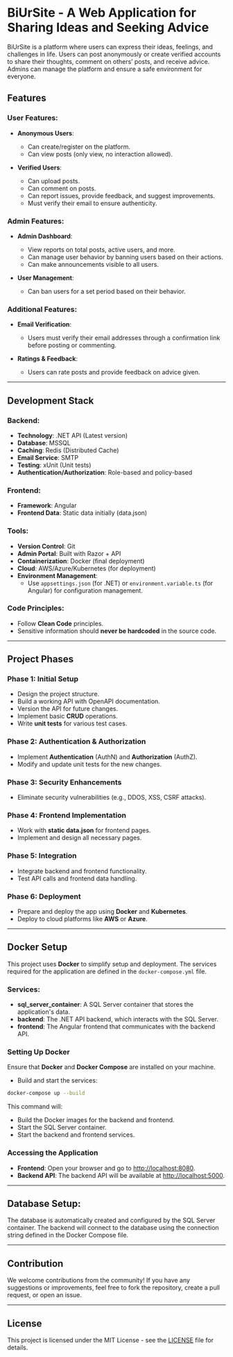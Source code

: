# BiUrSite - A Web Application for Sharing Ideas and Seeking Advice

BiUrSite is a platform where users can express their ideas, feelings, and challenges in life. Users can post anonymously or create verified accounts to share their thoughts, comment on others’ posts, and receive advice. Admins can manage the platform and ensure a safe environment for everyone.

## Features

### User Features:
- **Anonymous Users**:
  - Can create/register on the platform.
  - Can view posts (only view, no interaction allowed).
  
- **Verified Users**:
  - Can upload posts.
  - Can comment on posts.
  - Can report issues, provide feedback, and suggest improvements.
  - Must verify their email to ensure authenticity.
  
### Admin Features:
- **Admin Dashboard**:
  - View reports on total posts, active users, and more.
  - Can manage user behavior by banning users based on their actions.
  - Can make announcements visible to all users.
  
- **User Management**:
  - Can ban users for a set period based on their behavior.
  
### Additional Features:
- **Email Verification**:
  - Users must verify their email addresses through a confirmation link before posting or commenting.
  
- **Ratings & Feedback**:
  - Users can rate posts and provide feedback on advice given.

---

## Development Stack

### Backend:
- **Technology**: .NET API (Latest version)
- **Database**: MSSQL
- **Caching**: Redis (Distributed Cache)
- **Email Service**: SMTP
- **Testing**: xUnit (Unit tests)
- **Authentication/Authorization**: Role-based and policy-based

### Frontend:
- **Framework**: Angular
- **Frontend Data**: Static data initially (data.json)
  
### Tools:
- **Version Control**: Git
- **Admin Portal**: Built with Razor + API
- **Containerization**: Docker (final deployment)
- **Cloud**: AWS/Azure/Kubernetes (for deployment)
- **Environment Management**: 
  - Use `appsettings.json` (for .NET) or `environment.variable.ts` (for Angular) for configuration management.
  
### Code Principles:
- Follow **Clean Code** principles.
- Sensitive information should **never be hardcoded** in the source code.

---

## Project Phases

### Phase 1: Initial Setup
- Design the project structure.
- Build a working API with OpenAPI documentation.
- Version the API for future changes.
- Implement basic **CRUD** operations.
- Write **unit tests** for various test cases.
  
### Phase 2: Authentication & Authorization
- Implement **Authentication** (AuthN) and **Authorization** (AuthZ).
- Modify and update unit tests for the new changes.

### Phase 3: Security Enhancements
- Eliminate security vulnerabilities (e.g., DDOS, XSS, CSRF attacks).

### Phase 4: Frontend Implementation
- Work with **static data.json** for frontend pages.
- Implement and design all necessary pages.

### Phase 5: Integration
- Integrate backend and frontend functionality.
- Test API calls and frontend data handling.

### Phase 6: Deployment
- Prepare and deploy the app using **Docker** and **Kubernetes**.
- Deploy to cloud platforms like **AWS** or **Azure**.

---

## Docker Setup

This project uses **Docker** to simplify setup and deployment. The services required for the application are defined in the `docker-compose.yml` file.

### Services:
- **sql_server_container**: A SQL Server container that stores the application's data.
- **backend**: The .NET API backend, which interacts with the SQL Server.
- **frontend**: The Angular frontend that communicates with the backend API.

### Setting Up Docker

Ensure that **Docker** and **Docker Compose** are installed on your machine.

- Build and start the services:

```bash
docker-compose up --build
```

This command will:
- Build the Docker images for the backend and frontend.
- Start the SQL Server container.
- Start the backend and frontend services.

### Accessing the Application
- **Frontend**: Open your browser and go to [http://localhost:8080](http://localhost:8080).
- **Backend API**: The backend API will be available at [http://localhost:5000](http://localhost:5000).

---

## Database Setup:
The database is automatically created and configured by the SQL Server container. The backend will connect to the database using the connection string defined in the Docker Compose file.

---

## Contribution

We welcome contributions from the community! If you have any suggestions or improvements, feel free to fork the repository, create a pull request, or open an issue.

---

## License

This project is licensed under the MIT License - see the [LICENSE](LICENSE) file for details.
